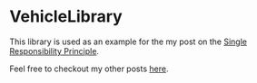 # VehicleLibrary
This library is used as an example for the my post on the [Single Responsibility Principle](https://ikethe.dev/solid-as-a-rock-single-responsibility-principle/ "Single Responsibility Principle").

Feel free to checkout my other posts [here](https://ikethe.dev/blog "Ike the Dev's Blog").
